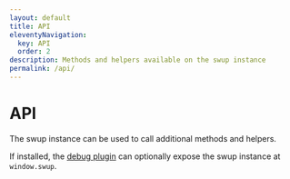 ```yaml
---
layout: default
title: API
eleventyNavigation:
  key: API
  order: 2
description: Methods and helpers available on the swup instance
permalink: /api/
---
```


# API

The swup instance can be used to call additional methods and helpers.

If installed, the [debug plugin](/plugins/debug-plugin/) can optionally expose the swup instance at `window.swup`.

